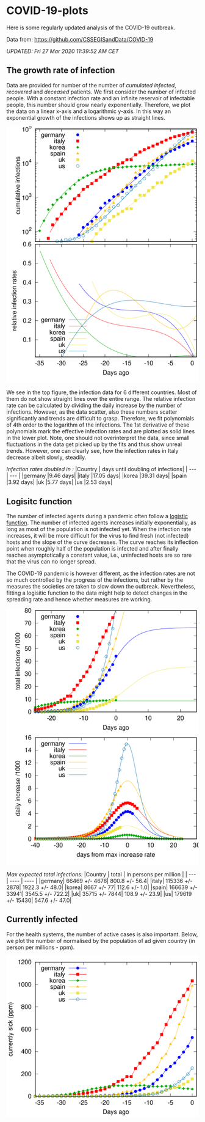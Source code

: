 


# COVID-19-plots

Here is some regularly updated analysis of the COVID-19 outbreak.

Data from: https://github.com/CSSEGISandData/COVID-19

 *UPDATED: Fri 27 Mar 2020 11:39:52 AM CET*

## The growth rate of infection


Data are provided for number of the number of _cumulated infected_, _recovered_ and _deceased_ patients.
We first consider the number of infected people. With a constant infection rate and an infinite
reservoir of infectable people,  this number should grow nearly exponentially. Therefore, we plot
the data on a linear x-axis and a logarithmic y-axis. In this way an exponential growth of the
infections shows up as straight lines. 

![Exponential development](plot-1.png)

We see in the top figure, the infection data for 6 different countries. Most of them do not show
straight lines over the entire range. The relative infection rate can be calculated by dividing the
daily increase by the number of infections. However, as the data scatter, also these numbers scatter
significantly and trends are difficult to grasp. Therefore, we fit polynomials of 4th order to the
logarithm of the infections. The 1st derivative of these polynomials mark the effective
infection rates and are plotted as solid lines in the lower plot. Note, one should not overinterpret
the data, since small fluctuations in the data get picked up by the fits and thus show unreal
trends. However, one can clearly see, how the infection rates in Italy decrease albeit slowly,
steadily.

*Infection rates doubled in :*
|Country | days until doubling of infections| 
| --- | --- |
|germany |9.46 days|
|italy |17.05 days|
|korea |39.31 days|
|spain |3.92 days|
|uk |5.77 days|
|us |2.53 days|



## Logisitc function
The number of infected agents during a pandemic often follow a [logistic function](https://en.wikipedia.org/wiki/Logistic_function).
The number of infected agents increases initially exponentially, as long as most of the population
is not infected yet. When the infection rate increases, it will be more difficult for the virus to
find fresh (not infected) hosts and the slope of the curve decreases. The curve reaches its
inflection point when roughly half of the population is infected and after finally reaches
asymptotically a constant value, i.e., uninfected hosts are so rare that the virus can no longer
spread. 

The COVID-19 pandemic is however different, as the infection rates are not so much controlled by the
progress of the infections, but rather by the measures the societies are taken to slow down the
outbreak. Nevertheless, fitting a logisitic function to the data might help to detect changes in the
spreading rate and hence whether measures are working.

![Logistic Curve](plot-3.png)

*Max expected total infections:*
|Country | total | in persons per million | 
| --- | ---- | ---- |
|germany| 66469 +/- 4678| 800.8 +/- 56.4|
|italy| 115336 +/- 2878| 1922.3 +/- 48.0|
|korea| 8667 +/- 77| 112.6 +/- 1.0|
|spain| 166639 +/- 33941| 3545.5 +/- 722.2|
|uk| 35715 +/- 7844| 108.9 +/- 23.9|
|us| 179619 +/- 15430| 547.6 +/- 47.0|


## Currently infected

For the health systems, the number of active cases is also important. Below, we plot the number of normalised by the population of ad given country (in person per millions - ppm).

![Currently sick](plot-2.png)
